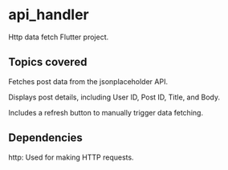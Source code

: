 # api_handler

Http data fetch Flutter project.

## Topics covered
Fetches post data from the jsonplaceholder API.

Displays post details, including User ID, Post ID, Title, and Body.

Includes a refresh button to manually trigger data fetching.

## Dependencies
http: Used for making HTTP requests.

